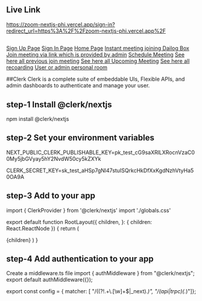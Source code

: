 ## Live Link

https://zoom-nextjs-phi.vercel.app/sign-in?redirect_url=https%3A%2F%2Fzoom-nextjs-phi.vercel.app%2F

##

[Sign Up Page](sign_up_page.PNG)
[Sign In Page](sign_in_page.PNG)
[Home Page](home_page.PNG)
[Instant meeting joining Dailog Box](instant_meeting.PNG)
[Join meeting via link which is provided by admin](join_meeting_via_link.PNG)
[Schedule Meeting](schedule_meeting.PNG)
[See here all previous join meeting](previous_meeting.PNG)
[ See here all Upcoming Meeting](upcoming_meeting.PNG)
[See here all recoarding](recoarding-meting.PNG)
[User or admin personal room](personal_room.PNG)

##Clerk
Clerk is a complete suite of embeddable UIs, Flexible APIs, and admin dashboards to authenticate and manage your user.

## step-1 Install @clerk/nextjs

npm install @clerk/nextjs

## step-2 Set your environment variables

NEXT_PUBLIC_CLERK_PUBLISHABLE_KEY=pk_test_cG9saXRlLXRocnVzaC00My5jbGVyay5hY2NvdW50cy5kZXYk

CLERK_SECRET_KEY=sk_test_aHSp7gNl47stuISQrkcHkDfXxKgdNzhVtyHa50OA9A

## step-3 Add <ClerkProvider> to your app

import { ClerkProvider } from '@clerk/nextjs'
import './globals.css'

export default function RootLayout({
children,
}: {
children: React.ReactNode
}) {
return (
<ClerkProvider>

<html lang="en">
<body>{children}</body>
</html>
</ClerkProvider>
)
}

## step-4 Add authentication to your app

Create a middleware.ts file
import { authMiddleware } from "@clerk/nextjs";
export default authMiddleware({});

export const config = {
matcher: [ "/((?!.+\\.[\\w]+$|\_next)._)", "/(api|trpc)(._)"]};
